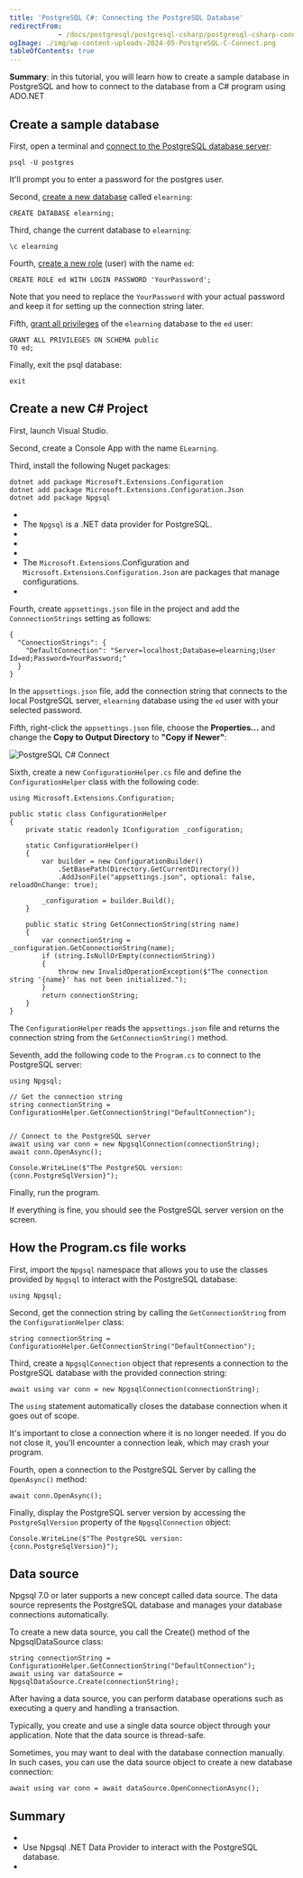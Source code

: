 ```yaml
---
title: 'PostgreSQL C#: Connecting the PostgreSQL Database'
redirectFrom: 
            - /docs/postgresql/postgresql-csharp/postgresql-csharp-connect/
ogImage: ./img/wp-content-uploads-2024-05-PostgreSQL-C-Connect.png
tableOfContents: true
---
```



**Summary**: in this tutorial, you will learn how to create a sample database in PostgreSQL and how to connect to the database from a C# program using ADO.NET





## Create a sample database





First, open a terminal and [connect to the PostgreSQL database server](https://www.postgresqltutorial.com/postgresql-getting-started/connect-to-postgresql-database/):





```
psql -U postgres
```





It'll prompt you to enter a password for the postgres user.





Second, [create a new database](https://www.postgresqltutorial.com/postgresql-administration/postgresql-create-database/) called `elearning`:





```
CREATE DATABASE elearning;
```





Third, change the current database to `elearning`:





```
\c elearning
```





Fourth, [create a new role](https://www.postgresqltutorial.com/postgresql-administration/postgresql-roles/) (user) with the name `ed`:





```
CREATE ROLE ed WITH LOGIN PASSWORD 'YourPassword';
```





Note that you need to replace the `YourPassword` with your actual password and keep it for setting up the connection string later.





Fifth, [grant all privileges](https://www.postgresqltutorial.com/postgresql-administration/postgresql-grant/) of the `elearning` database to the `ed` user:





```
GRANT ALL PRIVILEGES ON SCHEMA public
TO ed;
```





Finally, exit the psql database:





```
exit
```





## Create a new C# Project





First, launch Visual Studio.





Second, create a Console App with the name `ELearning`.





Third, install the following Nuget packages:





```
dotnet add package Microsoft.Extensions.Configuration
dotnet add package Microsoft.Extensions.Configuration.Json
dotnet add package Npgsql
```





- 
- The `Npgsql` is a .NET data provider for PostgreSQL.
- 
-
- 
- The `Microsoft.Extensions`.Configuration and `Microsoft.Extensions`.`Configuration.Json` are packages that manage configurations.
- 





Fourth, create `appsettings.json` file in the project and add the `ConnnectionStrings` setting as follows:





```
{
  "ConnectionStrings": {
    "DefaultConnection": "Server=localhost;Database=elearning;User Id=ed;Password=YourPassword;"
  }
}
```





In the `appsettings.json` file, add the connection string that connects to the local PostgreSQL server, `elearning` database using the `ed` user with your selected password.





Fifth, right-click the `appsettings.json` file, choose the **Properties...** and change the **Copy to Output Directory** to **"Copy if Newer"**:





![PostgreSQL C# Connect](./img/wp-content-uploads-2024-05-PostgreSQL-C-Connect.png)





Sixth, create a new `ConfigurationHelper.cs` file and define the `ConfigurationHelper` class with the following code:





```
using Microsoft.Extensions.Configuration;

public static class ConfigurationHelper
{
    private static readonly IConfiguration _configuration;

    static ConfigurationHelper()
    {
        var builder = new ConfigurationBuilder()
            .SetBasePath(Directory.GetCurrentDirectory())
            .AddJsonFile("appsettings.json", optional: false, reloadOnChange: true);

        _configuration = builder.Build();
    }

    public static string GetConnectionString(string name)
    {
        var connectionString = _configuration.GetConnectionString(name);
        if (string.IsNullOrEmpty(connectionString))
        {
            throw new InvalidOperationException($"The connection string '{name}' has not been initialized.");
        }
        return connectionString;
    }
}
```





The `ConfigurationHelper` reads the `appsettings.json` file and returns the connection string from the `GetConnectionString()` method.





Seventh, add the following code to the `Program.cs` to connect to the PostgreSQL server:





```
using Npgsql;

// Get the connection string
string connectionString = ConfigurationHelper.GetConnectionString("DefaultConnection");


// Connect to the PostgreSQL server
await using var conn = new NpgsqlConnection(connectionString);
await conn.OpenAsync();

Console.WriteLine($"The PostgreSQL version: {conn.PostgreSqlVersion}");
```





Finally, run the program.





If everything is fine, you should see the PostgreSQL server version on the screen.





## How the Program.cs file works





First, import the `Npgsql` namespace that allows you to use the classes provided by `Npgsql` to interact with the PostgreSQL database:





```
using Npgsql;
```





Second, get the connection string by calling the `GetConnectionString` from the `ConfigurationHelper` class:





```
string connectionString = ConfigurationHelper.GetConnectionString("DefaultConnection");
```





Third, create a `NpgsqlConnection` object that represents a connection to the PostgreSQL database with the provided connection string:





```
await using var conn = new NpgsqlConnection(connectionString);
```





The `using` statement automatically closes the database connection when it goes out of scope.





It's important to close a connection where it is no longer needed. If you do not close it, you'll encounter a connection leak, which may crash your program.





Fourth, open a connection to the PostgreSQL Server by calling the `OpenAsync()` method:





```
await conn.OpenAsync();
```





Finally, display the PostgreSQL server version by accessing the `PostgreSqlVersion` property of the `NpgsqlConnection` object:





```
Console.WriteLine($"The PostgreSQL version: {conn.PostgreSqlVersion}");
```





## Data source





Npgsql 7.0 or later supports a new concept called data source. The data source represents the PostgreSQL database and manages your database connections automatically.





To create a new data source, you call the Create() method of the NpgsqlDataSource class:





```
string connectionString = ConfigurationHelper.GetConnectionString("DefaultConnection");
await using var dataSource = NpgsqlDataSource.Create(connectionString);
```





After having a data source, you can perform database operations such as executing a query and handling a transaction.





Typically, you create and use a single data source object through your application. Note that the data source is thread-safe.





Sometimes, you may want to deal with the database connection manually. In such cases, you can use the data source object to create a new database connection:





```
await using var conn = await dataSource.OpenConnectionAsync();
```





## Summary





- 
- Use Npgsql .NET Data Provider to interact with the PostgreSQL database.
- 


